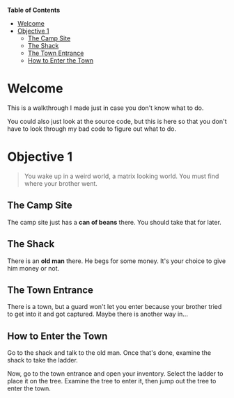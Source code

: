 <!-- markdownlint-disable MD001 MD041 MD036-->

**Table of Contents**

<!--toc:start-->

- [Welcome](#welcome)
- [Objective 1](#objective-1)
  - [The Camp Site](#the-camp-site)
  - [The Shack](#the-shack)
  - [The Town Entrance](#the-town-entrance)
  - [How to Enter the Town](#how-to-enter-the-town)
  <!--toc:end-->

# Welcome

This is a walkthrough I made just in case you don't know what to do.

You could also just look at the source code,
but this is here so that you don't have to look through
my bad code to figure out what to do.

# Objective 1

> You wake up in a weird world, a matrix looking world.
> You must find where your brother went.

## The Camp Site

The camp site just has a **can of beans** there. You should take that for later.

## The Shack

There is an **old man** there. He begs for some money.
It's your choice to give him money or not.

## The Town Entrance

There is a town, but a guard won't let you enter because your brother tried to
get into it and got captured. Maybe there is another way in...

## How to Enter the Town

Go to the shack and talk to the old man. Once that's done, examine the shack
to take the ladder.

Now, go to the town entrance and open your inventory.
Select the ladder to place it on the tree.
Examine the tree to enter it, then jump out the tree to enter the town.
